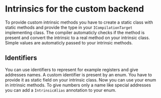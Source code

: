 # Intrinsics for the custom backend

To provide custom intrinsic methods you have to create a static class with static methods and provide the type in your `ICompilationTarget` implementing class. The compiler automaticly checks if the method is present and convert the intrinsic to a real method on your intrinsic class. Simple values are automaticly passed to your intrinsic methods. 

## Identifiers

You can use identifiers to represent for example registers and give addresses names. A custom identifier is present by an enum. You have to provide it as static field on your intrinsic class. Now you can use your enum in intrinsic methods.
To give numbers only a name like special addresses you can add a `IntrinsicAlias` annotation to your enum.

